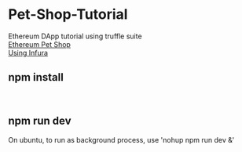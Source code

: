 # Pet-Shop-Tutorial
Ethereum DApp tutorial using truffle suite <br/>
[Ethereum Pet Shop](https://www.trufflesuite.com/tutorials/pet-shop) <br/>
[Using Infura](https://www.trufflesuite.com/tutorials/using-infura-custom-provider) <br/>
 
## npm install
<br/>

## npm run dev
On ubuntu, to run as background process, use 'nohup npm run dev &' <br/> 
